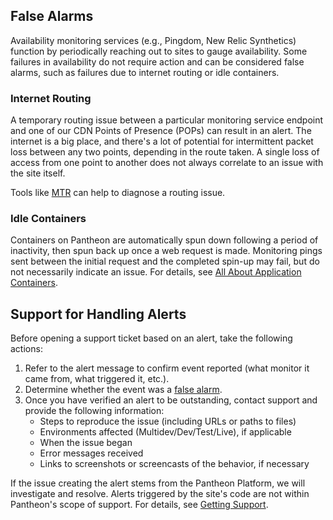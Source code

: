 ## False Alarms
Availability monitoring services (e.g., Pingdom, New Relic Synthetics) function by periodically reaching out to sites to gauge availability. Some failures in availability do not require action and can be considered false alarms, such as failures due to internet routing or idle containers.

### Internet Routing
A temporary routing issue between a particular monitoring service endpoint and one of our CDN Points of Presence (POPs) can result in an alert. The internet is a big place, and there's a lot of potential for intermittent packet loss between any two points, depending in the route taken. A single loss of access from one point to another does not always correlate to an issue with the site itself.

Tools like [MTR](https://en.wikipedia.org/wiki/MTR_(software)) can help to diagnose a routing issue.

### Idle Containers
Containers on Pantheon are automatically spun down following a period of inactivity, then spun back up once a web request is made. Monitoring pings sent between the initial request and the completed spin-up may fail, but do not necessarily indicate an issue. For details, see [All About Application Containers](/application-containers/#idle-containers).

## Support for Handling Alerts
Before opening a support ticket based on an alert, take the following actions:

1. Refer to the alert message to confirm event reported (what monitor it came from, what triggered it, etc.).
1. Determine whether the event was a [false alarm](#false-alarms).
1. Once you have verified an alert to be outstanding, contact support and provide the following information:
    - Steps to reproduce the issue (including URLs or paths to files)
    - Environments affected (Multidev/Dev/Test/Live), if applicable
    - When the issue began
    - Error messages received
    - Links to screenshots or screencasts of the behavior, if necessary

  If the issue creating the alert stems from the Pantheon Platform, we will investigate and resolve. Alerts triggered by the site's code are not within Pantheon's scope of support. For details, see [Getting Support](/guides/support/#code).
